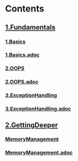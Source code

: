 # Contents
## [1.Fundamentals](./1.Fundamentals/master.adoc)
### [1.Basics](./1.Fundamentals/1.Basics.adoc)
### [1.Basics.adoc](./1.Fundamentals/1.Basics.adoc.adoc)
### [2.OOPS](./1.Fundamentals/2.OOPS.adoc)
### [2.OOPS.adoc](./1.Fundamentals/2.OOPS.adoc.adoc)
### [3.ExceptionHandling](./1.Fundamentals/3.ExceptionHandling.adoc)
### [3.ExceptionHandling.adoc](./1.Fundamentals/3.ExceptionHandling.adoc.adoc)
## [2.GettingDeeper](./2.GettingDeeper/master.adoc)
### [MemoryManagement](./2.GettingDeeper/MemoryManagement.adoc)
### [MemoryManagement.adoc](./2.GettingDeeper/MemoryManagement.adoc.adoc)
